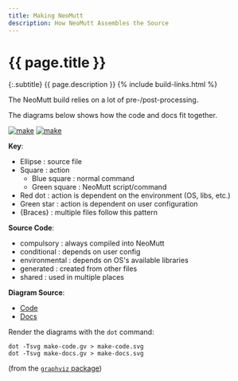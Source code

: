```yaml
---
title: Making NeoMutt
description: How NeoMutt Assembles the Source
---
```


# {{ page.title }}

{:.subtitle}
{{ page.description }}
{% include build-links.html %}

The NeoMutt build relies on a lot of pre-/post-processing.

The diagrams below shows how the code and docs fit together.

[![make](/images/make-code-thumb.png)](/images/make-code.svg 'click to enlarge')
[![make](/images/make-docs-thumb.png)](/images/make-docs.svg 'click to enlarge')

**Key**:

- Ellipse        : source file
- Square         : action
  - Blue square  : normal command
  - Green square : NeoMutt script/command
- Red dot        : action is dependent on the environment (OS, libs, etc.)
- Green star     : action is dependent on user configuration
- {Braces}       : multiple files follow this pattern

**Source Code**:

- compulsory     : always compiled into NeoMutt
- conditional    : depends on user config
- environmental  : depends on OS's available libraries
- generated      : created from other files
- shared         : used in multiple places

**Diagram Source**:

- [Code](/images/make-code.gv)
- [Docs](/images/make-docs.gv)

Render the diagrams with the `dot` command:

```
dot -Tsvg make-code.gv > make-code.svg
dot -Tsvg make-docs.gv > make-docs.svg
```

(from the [`graphviz` package](http://graphviz.org/))

